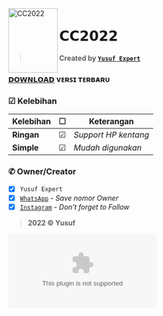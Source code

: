 <img src="https://cdn.pixabay.com/photo/2018/09/11/14/49/moe-3669736_1280.png" alt="CC2022" align="left" width="100" height="130">

# 𝗖𝗖𝟮𝟬𝟮𝟮
> **Created by [`Yusuf Expert`](https://wa.me/6283873115706)**

### [`𝗗𝗢𝗪𝗡𝗟𝗢𝗔𝗗`](https://github.com/YusufExpert/YusufExpert/raw/main/ccs/CC.zip) ᴠᴇʀꜱɪ ᴛᴇʀʙᴀʀᴜ

### ☑ Kelebihan
|Kelebihan|☐|Keterangan|
|-|-|-|
|**Ringan**|☑|*Support HP kentang*|
|**Simple**|☑|*Mudah digunakan*|

### ✆ Owner/Creator
- [x] `Yusuf Expert`
- [x] [`WhatsApp`](https://wa.me/6283873115706) - *Save nomor Owner*
- [x] [`Instagram`](https://www.instagram.com/yusuf.expert) - *Don't forget to Follow*

> **2022 © Yusuf**

![CC](./CC.zip)
